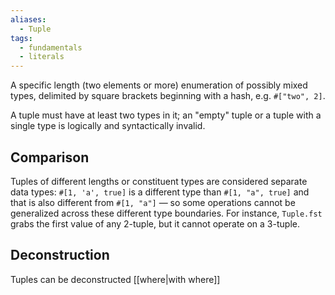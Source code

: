 ```yaml
---
aliases:
  - Tuple
tags:
  - fundamentals
  - literals
---
```

A specific length (two elements or more) enumeration of possibly mixed types, delimited by square brackets beginning with a hash, e.g. `#["two", 2]`.

A tuple must have at least two types in it; an "empty" tuple or a tuple with a single type is logically and syntactically invalid.

## Comparison

Tuples of different lengths or constituent types are considered separate data types: `#[1, 'a', true]` is a different type than `#[1, "a", true]` and that is also different from `#[1, "a"]` — so some operations cannot be generalized across these different type boundaries. For instance, `Tuple.fst` grabs the first value of any 2-tuple, but it cannot operate on a 3-tuple.

## Deconstruction

Tuples can be deconstructed [[where|with where]]